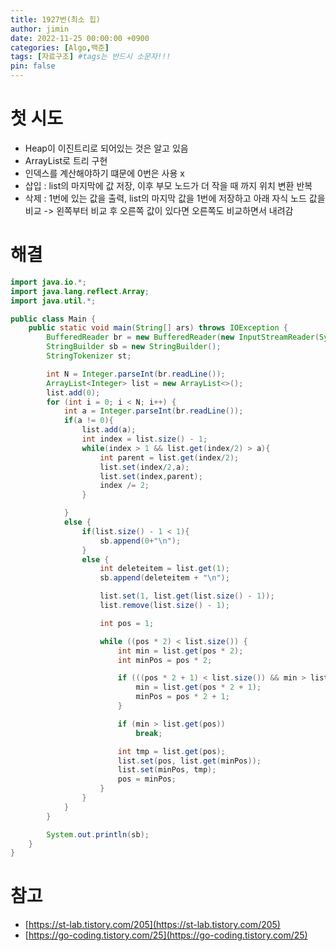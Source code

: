```yaml
---
title: 1927번(최소 힙)
author: jimin
date: 2022-11-25 00:00:00 +0900
categories: [Algo,백준]
tags: [자료구조] #tags는 반드시 소문자!!!
pin: false
---
```


# 첫 시도

 - Heap이 이진트리로 되어있는 것은 알고 있음
 - ArrayList로 트리 구현
 - 인덱스를 계산해야하기 떄문에 0번은 사용 x
 - 삽입 : list의 마지막에 값 저장, 이후 부모 노드가 더 작을 때 까지 위치 변환 반복
 - 삭제 : 1번에 있는 값을 출력, list의 마지막 값을 1번에 저장하고 아래 자식 노드 값을 비교 -> 왼쪽부터 비교 후 오른쪽 값이 있다면 오른쪽도 비교하면서 내려감

# 해결

```java
import java.io.*;
import java.lang.reflect.Array;
import java.util.*;

public class Main {
    public static void main(String[] ars) throws IOException {
        BufferedReader br = new BufferedReader(new InputStreamReader(System.in));
        StringBuilder sb = new StringBuilder();
        StringTokenizer st;

        int N = Integer.parseInt(br.readLine());
        ArrayList<Integer> list = new ArrayList<>();
        list.add(0);
        for (int i = 0; i < N; i++) {
            int a = Integer.parseInt(br.readLine());
            if(a != 0){
                list.add(a);
                int index = list.size() - 1;
                while(index > 1 && list.get(index/2) > a){
                    int parent = list.get(index/2);
                    list.set(index/2,a);
                    list.set(index,parent);
                    index /= 2;
                }

            }
            else {
                if(list.size() - 1 < 1){
                    sb.append(0+"\n");
                }
                else {
                    int deleteitem = list.get(1);
                    sb.append(deleteitem + "\n");

                    list.set(1, list.get(list.size() - 1));
                    list.remove(list.size() - 1);

                    int pos = 1;

                    while ((pos * 2) < list.size()) {
                        int min = list.get(pos * 2);
                        int minPos = pos * 2;

                        if (((pos * 2 + 1) < list.size()) && min > list.get(pos * 2 + 1)) {
                            min = list.get(pos * 2 + 1);
                            minPos = pos * 2 + 1;
                        }

                        if (min > list.get(pos))
                            break;

                        int tmp = list.get(pos);
                        list.set(pos, list.get(minPos));
                        list.set(minPos, tmp);
                        pos = minPos;
                    }
                }
            }
        }

        System.out.println(sb);
    }
}
```

# 참고

 - [https://st-lab.tistory.com/205](https://st-lab.tistory.com/205)
 - [https://go-coding.tistory.com/25](https://go-coding.tistory.com/25)